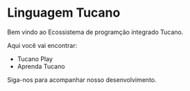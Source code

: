 # Linguagem Tucano
Bem vindo ao Ecossistema de programção integrado Tucano.

Aqui você vai encontrar:
- Tucano Play
- Aprenda Tucano

Siga-nos para acompanhar nosso desenvolvimento.
